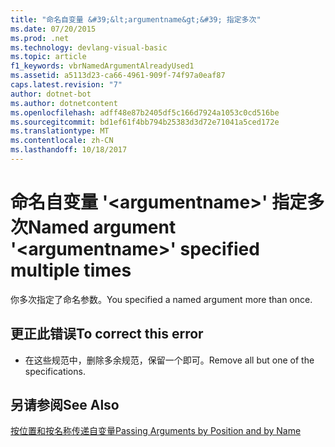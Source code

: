 ```yaml
---
title: "命名自变量 &#39;&lt;argumentname&gt;&#39; 指定多次"
ms.date: 07/20/2015
ms.prod: .net
ms.technology: devlang-visual-basic
ms.topic: article
f1_keywords: vbrNamedArgumentAlreadyUsed1
ms.assetid: a5113d23-ca66-4961-909f-74f97a0eaf87
caps.latest.revision: "7"
author: dotnet-bot
ms.author: dotnetcontent
ms.openlocfilehash: adff48e87b2405df5c166d7924a1053c0cd516be
ms.sourcegitcommit: bd1ef61f4bb794b25383d3d72e71041a5ced172e
ms.translationtype: MT
ms.contentlocale: zh-CN
ms.lasthandoff: 10/18/2017
---
```

# <a name="named-argument-39ltargumentnamegt39-specified-multiple-times"></a><span data-ttu-id="1ac85-102">命名自变量 &#39;&lt;argumentname&gt;&#39; 指定多次</span><span class="sxs-lookup"><span data-stu-id="1ac85-102">Named argument &#39;&lt;argumentname&gt;&#39; specified multiple times</span></span>
<span data-ttu-id="1ac85-103">你多次指定了命名参数。</span><span class="sxs-lookup"><span data-stu-id="1ac85-103">You specified a named argument more than once.</span></span>  
  
## <a name="to-correct-this-error"></a><span data-ttu-id="1ac85-104">更正此错误</span><span class="sxs-lookup"><span data-stu-id="1ac85-104">To correct this error</span></span>  
  
-   <span data-ttu-id="1ac85-105">在这些规范中，删除多余规范，保留一个即可。</span><span class="sxs-lookup"><span data-stu-id="1ac85-105">Remove all but one of the specifications.</span></span>  
  
## <a name="see-also"></a><span data-ttu-id="1ac85-106">另请参阅</span><span class="sxs-lookup"><span data-stu-id="1ac85-106">See Also</span></span>  
 [<span data-ttu-id="1ac85-107">按位置和按名称传递自变量</span><span class="sxs-lookup"><span data-stu-id="1ac85-107">Passing Arguments by Position and by Name</span></span>](../../visual-basic/programming-guide/language-features/procedures/passing-arguments-by-position-and-by-name.md)
